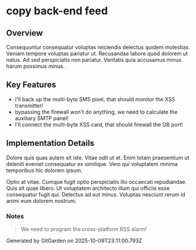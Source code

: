 # copy back-end feed

## Overview
Consequuntur consequatur voluptas reiciendis delectus quidem molestias. Veniam tempore voluptas pariatur ut. Recusandae labore quod dolorem ut natus. Ad sed perspiciatis non pariatur. Veritatis quia accusamus minus harum possimus minus.

## Key Features
- I'll back up the multi-byte SMS pixel, that should monitor the XSS transmitter!
- bypassing the firewall won't do anything, we need to calculate the auxiliary SMTP panel!
- I'll connect the multi-byte XSS card, that should firewall the GB port!

## Implementation Details
Dolore quis quas autem sit iste. Vitae odit ut et. Enim totam praesentium ut deleniti eveniet consequatur ex similique. Vero qui voluptatem minima temporibus hic dolorem ipsum.
 Optio at vitae. Cumque fugit optio perspiciatis illo occaecati repudiandae. Quis sit quae libero. Ut voluptatem architecto illum qui officiis esse consequatur fugit qui. Delectus ad aut minus. Voluptas nesciunt rerum id animi eum dolorem nostrum.

### Notes
> We need to program the cross-platform RSS alarm!

Generated by GitGarden on 2025-10-09T23:11:00.793Z